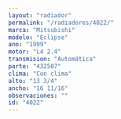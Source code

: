 ```yaml
---
layout: "radiador"
permalink: "/radiadores/4022/"
marca: "Mitsubishi"
modelo: "Eclipse"
ano: "1999"
motor: "L4 2.4"
transmision: "Automática"
parte: "432507"
clima: "Con clima"
alto: "13 3/4"
ancho: "16 11/16"
observaciones: ""
id: "4022"
---
```


